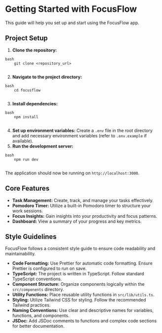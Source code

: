 # Getting Started with FocusFlow

This guide will help you set up and start using the FocusFlow app.

## Project Setup

1.  **Clone the repository:**
    
```
bash
    git clone <repository_url>
    
```
2.  **Navigate to the project directory:**
```
bash
    cd focusflow
    
```
3.  **Install dependencies:**
```
bash
    npm install
    
```
4.  **Set up environment variables:** Create a `.env` file in the root directory and add necessary environment variables (refer to `.env.example` if available).
5.  **Run the development server:**
    
```
bash
    npm run dev
    
```
The application should now be running on `http://localhost:3000`.

## Core Features

*   **Task Management:** Create, track, and manage your tasks effectively.
*   **Pomodoro Timer:** Utilize a built-in Pomodoro timer to structure your work sessions.
*   **Focus Insights:** Gain insights into your productivity and focus patterns.
*   **Dashboard:** View a summary of your progress and key metrics.

## Style Guidelines

FocusFlow follows a consistent style guide to ensure code readability and maintainability.

*   **Code Formatting:** Use Prettier for automatic code formatting. Ensure Prettier is configured to run on save.
*   **TypeScript:** The project is written in TypeScript. Follow standard TypeScript conventions.
*   **Component Structure:** Organize components logically within the `src/components` directory.
*   **Utility Functions:** Place reusable utility functions in `src/lib/utils.ts`.
*   **Styling:** Utilize Tailwind CSS for styling. Follow the recommended Tailwind practices.
*   **Naming Conventions:** Use clear and descriptive names for variables, functions, and components.
*   **JSDoc:** Add JSDoc comments to functions and complex code sections for better documentation.